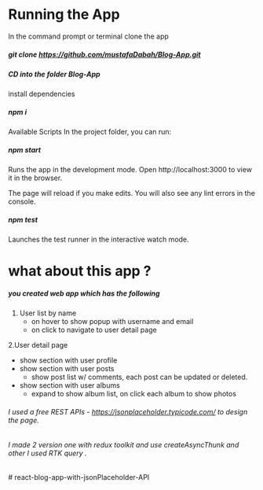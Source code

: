 # Running the App

In the command prompt or terminal clone the app

##### git clone https://github.com/mustafaDabah/Blog-App.git 

##### CD into the folder Blog-App

install dependencies

##### npm i

Available Scripts In the project folder, you can run:

##### npm start 
Runs the app in the development mode. Open http://localhost:3000 to view it in the browser.

The page will reload if you make edits. You will also see any lint errors in the console.

##### npm test

Launches the test runner in the interactive watch mode. 

# what about this app ? 

##### you created web app which has the following 
1. User list by name 
   - on hover to show popup with username and email
   - on click to navigate to user detail page 
   
2.User detail page 
   - show section with user profile
   - show section with user posts 
      - show post list w/ comments, each post can be updated or deleted.
   - show section with user albums
     - expand to show album list, on click each album to show photos
	 
	
###### I used a free REST APIs - https://jsonplaceholder.typicode.com/ to design the page.

######  I made 2 version one with redux toolkit and use createAsyncThunk and other I used RTK query . 
#   r e a c t - b l o g - a p p - w i t h - j s o n P l a c e h o l d e r - A P I  
 